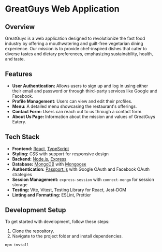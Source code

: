# GreatGuys Web Application

## Overview

GreatGuys is a web application designed to revolutionize the fast food industry by offering a mouthwatering and guilt-free vegetarian dining experience. Our mission is to provide chef-inspired dishes that cater to diverse tastes and dietary preferences, emphasizing sustainability, health, and taste.

## Features

- **User Authentication:** Allows users to sign up and log in using either their email and password or through third-party services like Google and Facebook.
- **Profile Management:** Users can view and edit their profiles.
- **Menu:** A detailed menu showcasing the restaurant's offerings.
- **Contact Form:** Users can reach out to us through a contact form.
- **About Us Page:** Information about the mission and values of GreatGuys Eatery.

## Tech Stack

- **Frontend:** [React](https://reactjs.org/), [TypeScript](https://www.typescriptlang.org/)
- **Styling:** CSS with support for responsive design
- **Backend:** [Node.js](https://nodejs.org/), [Express](https://expressjs.com/)
- **Database:** [MongoDB](https://www.mongodb.com/) with [Mongoose](https://mongoosejs.com/)
- **Authentication:** [Passport.js](http://www.passportjs.org/) with Google OAuth and Facebook OAuth strategies
- **Session Management:** `express-session` with `connect-mongo` for session storage
- **Testing:** Vite, Vitest, Testing Library for React, Jest-DOM
- **Linting and Formatting:** ESLint, Prettier

## Development Setup

To get started with development, follow these steps:

1. Clone the repository.
2. Navigate to the project folder and install dependencies.

```bash
npm install
